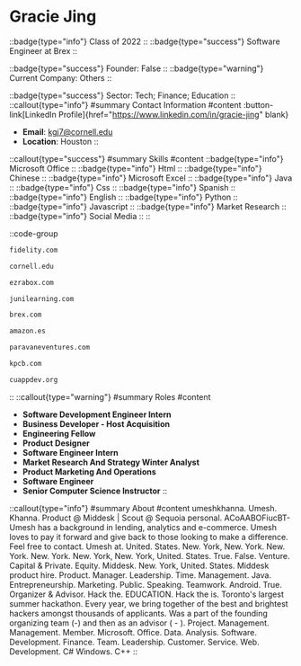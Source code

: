 # Gracie Jing
::badge{type="info"}
Class of 2022
::
::badge{type="success"}
Software Engineer at Brex
::

::badge{type="success"}
Founder: False
::
::badge{type="warning"}
Current Company: Others
::

::badge{type="success"}
Sector: Tech; Finance; Education
::
::callout{type="info"}
#summary
Contact Information
#content
:button-link[LinkedIn Profile]{href="https://www.linkedin.com/in/gracie-jing" blank}
- **Email**: kgj7@cornell.edu
- **Location**: Houston
::

::callout{type="success"}
#summary
Skills
#content
::badge{type="info"}
Microsoft Office
::
::badge{type="info"}
Html
::
::badge{type="info"}
Chinese
::
::badge{type="info"}
Microsoft Excel
::
::badge{type="info"}
Java
::
::badge{type="info"}
Css
::
::badge{type="info"}
Spanish
::
::badge{type="info"}
English
::
::badge{type="info"}
Python
::
::badge{type="info"}
Javascript
::
::badge{type="info"}
Market Research
::
::badge{type="info"}
Social Media
::
::

::code-group
```bash [Fidelity Investments]
fidelity.com
```
```bash [Cornell University]
cornell.edu
```
```bash [Ezra Box]
ezrabox.com
```
```bash [Juni Learning]
junilearning.com
```
```bash [Brex]
brex.com
```
```bash [Amazon.com]
amazon.es
```
```bash [Paravane Ventures]
paravaneventures.com
```
```bash [Kleiner Perkins Caufield & Byers]
kpcb.com
```
```bash [Cornell App Development (Cuappdev)]
cuappdev.org
```
::
::callout{type="warning"}
#summary
Roles
#content
- **Software Development Engineer Intern**
- **Business Developer - Host Acquisition**
- **Engineering Fellow**
- **Product Designer**
- **Software Engineer Intern**
- **Market Research And Strategy Winter Analyst**
- **Product Marketing And Operations**
- **Software Engineer**
- **Senior Computer Science Instructor**
::

::callout{type="info"}
#summary
About
#content
umeshkhanna. Umesh. Khanna. Product @ Middesk | Scout @ Sequoia personal. ACoAABOFiucBT- Umesh has a background in lending, analytics and e-commerce. Umesh loves to pay it forward and give back to those looking to make a difference. Feel free to contact. Umesh at. United. States. New. York, New. York. New. York. New. York. New. York, New. York, United. States. True. False. Venture. Capital & Private. Equity. Middesk. New. York, United. States. Middesk product hire. Product. Manager. Leadership. Time. Management. Java. Entrepreneurship. Marketing. Public. Speaking. Teamwork. Android. True. Organizer & Advisor. Hack the. EDUCATION. Hack the is. Toronto's largest summer hackathon. Every year, we bring together of the best and brightest hackers amongst thousands of applicants. Was a part of the founding organizing team (-) and then as an advisor ( - ). Project. Management. Management. Member. Microsoft. Office. Data. Analysis. Software. Development. Finance. Team. Leadership. Customer. Service. Web. Development. C# Windows. C++
::
